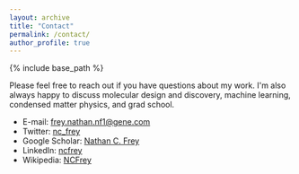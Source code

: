 ```yaml
---
layout: archive
title: "Contact"
permalink: /contact/
author_profile: true
---
```


{% include base_path %}


Please feel free to reach out if you have questions about my work. I'm also always happy to discuss molecular design and discovery, machine learning, condensed matter physics, and grad school.

* E-mail: frey.nathan.nf1@gene.com
* Twitter: [nc_frey](http://twitter.com/nc_frey)
* Google Scholar: [Nathan C. Frey](https://scholar.google.com/citations?user=IMUja60AAAAJ)
* LinkedIn: [ncfrey](https://www.linkedin.com/in/ncfrey/)
* Wikipedia: [NCFrey](http://en.wikipedia.org/wiki/User:NCFrey)

